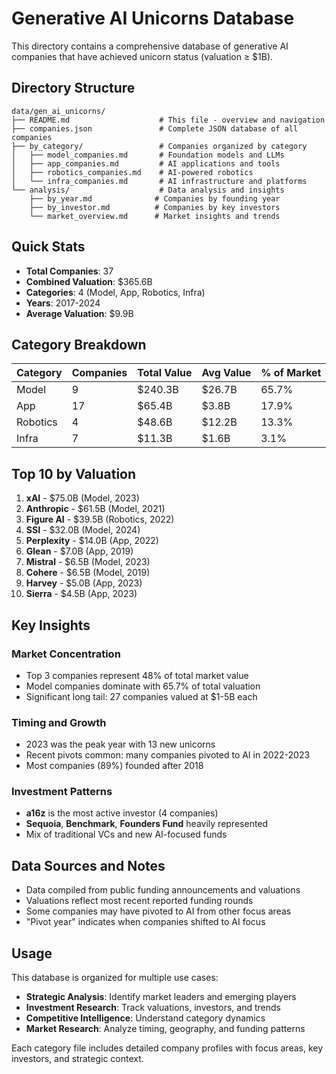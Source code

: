 # Generative AI Unicorns Database

This directory contains a comprehensive database of generative AI companies that have achieved unicorn status (valuation ≥ $1B).

## Directory Structure

```
data/gen_ai_unicorns/
├── README.md                    # This file - overview and navigation
├── companies.json               # Complete JSON database of all companies
├── by_category/                 # Companies organized by category
│   ├── model_companies.md       # Foundation models and LLMs
│   ├── app_companies.md         # AI applications and tools
│   ├── robotics_companies.md    # AI-powered robotics
│   └── infra_companies.md       # AI infrastructure and platforms
└── analysis/                    # Data analysis and insights
    ├── by_year.md              # Companies by founding year
    ├── by_investor.md          # Companies by key investors
    └── market_overview.md      # Market insights and trends
```

## Quick Stats

- **Total Companies**: 37
- **Combined Valuation**: $365.6B
- **Categories**: 4 (Model, App, Robotics, Infra)
- **Years**: 2017-2024
- **Average Valuation**: $9.9B

## Category Breakdown

| Category | Companies | Total Value | Avg Value | % of Market |
|----------|-----------|-------------|-----------|-------------|
| Model    | 9         | $240.3B     | $26.7B    | 65.7%       |
| App      | 17        | $65.4B      | $3.8B     | 17.9%       |
| Robotics | 4         | $48.6B      | $12.2B    | 13.3%       |
| Infra    | 7         | $11.3B      | $1.6B     | 3.1%        |

## Top 10 by Valuation

1. **xAI** - $75.0B (Model, 2023)
2. **Anthropic** - $61.5B (Model, 2021)
3. **Figure AI** - $39.5B (Robotics, 2022)
4. **SSI** - $32.0B (Model, 2024)
5. **Perplexity** - $14.0B (App, 2022)
6. **Glean** - $7.0B (App, 2019)
7. **Mistral** - $6.5B (Model, 2023)
8. **Cohere** - $6.5B (Model, 2019)
9. **Harvey** - $5.0B (App, 2023)
10. **Sierra** - $4.5B (App, 2023)

## Key Insights

### Market Concentration
- Top 3 companies represent 48% of total market value
- Model companies dominate with 65.7% of total valuation
- Significant long tail: 27 companies valued at $1-5B each

### Timing and Growth
- 2023 was the peak year with 13 new unicorns
- Recent pivots common: many companies pivoted to AI in 2022-2023
- Most companies (89%) founded after 2018

### Investment Patterns
- **a16z** is the most active investor (4 companies)
- **Sequoia**, **Benchmark**, **Founders Fund** heavily represented
- Mix of traditional VCs and new AI-focused funds

## Data Sources and Notes

- Data compiled from public funding announcements and valuations
- Valuations reflect most recent reported funding rounds
- Some companies may have pivoted to AI from other focus areas
- "Pivot year" indicates when companies shifted to AI focus

## Usage

This database is organized for multiple use cases:
- **Strategic Analysis**: Identify market leaders and emerging players
- **Investment Research**: Track valuations, investors, and trends
- **Competitive Intelligence**: Understand category dynamics
- **Market Research**: Analyze timing, geography, and funding patterns

Each category file includes detailed company profiles with focus areas, key investors, and strategic context. 